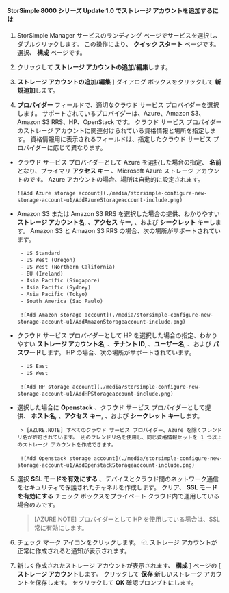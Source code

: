 <!--author=alkohli last changed: 9/17/15-->

#### StorSimple 8000 シリーズ Update 1.0 でストレージ アカウントを追加するには

1. StorSimple Manager サービスのランディング ページでサービスを選択し、ダブルクリックします。 この操作により、 **クイック スタート** ページです。 選択、 **構成** ページです。

2. クリックして **ストレージ アカウントの追加/編集**します。

3.  **ストレージ アカウントの追加/編集** ] ダイアログ ボックスをクリックして **新規追加**します。

4.  **プロバイダー** フィールドで、適切なクラウド サービス プロバイダーを選択します。 サポートされているプロバイダーは、Azure、Amazon S3、Amazon S3 RRS、HP、OpenStack です。 クラウド サービス プロバイダーのストレージ アカウントに関連付けられている資格情報と場所を指定します。 資格情報用に表示されるフィールドは、指定したクラウド サービス プロバイダーに応じて異なります。 
  - クラウド サービス プロバイダーとして Azure を選択した場合の指定、 **名前** となり、プライマリ **アクセス キー** 、Microsoft Azure ストレージ アカウントのです。 Azure アカウントの場合、場所は自動的に設定されます。

        ![Add Azure storage account](./media/storsimple-configure-new-storage-account-u1/AddAzureStorageaccount-include.png)

 - Amazon S3 または Amazon S3 RRS を選択した場合の提供、わかりやすい **ストレージ アカウント名**, 、**アクセス キー**, 、および **シークレット キー**します。 Amazon S3 と Amazon S3 RRS の場合、次の場所がサポートされています。

        - US Standard
        - US West (Oregon)
        - US West (Northern California)
        - EU (Ireland)
        - Asia Pacific (Singapore)
        - Asia Pacific (Sydney)
        - Asia Pacific (Tokyo)
        - South America (Sao Paulo)

        ![Add Amazon storage account](./media/storsimple-configure-new-storage-account-u1/AddAmazonStorageaccount-include.png)
            
 - クラウド サービス プロバイダーとして HP を選択した場合の指定、わかりやすい **ストレージ アカウント名**, 、**テナント ID**, 、**ユーザー名**, 、および **パスワード**します。 HP の場合、次の場所がサポートされています。

        - US East
        - US West
      
        ![Add HP storage account](./media/storsimple-configure-new-storage-account-u1/AddHPStorageaccount-include.png)
            
 - 選択した場合に **Openstack** 、クラウド サービス プロバイダーとして提供、 **ホスト名**, 、**アクセス キー**, 、および **シークレット キー**します。

        > [AZURE.NOTE] すべてのクラウド サービス プロバイダー、Azure を除くフレンドリ名が許可されています。 別のフレンドリ名を使用し、同じ資格情報セットを 1 つ以上のストレージ アカウントを作成できます。

        ![Add Openstack storage account](./media/storsimple-configure-new-storage-account-u1/AddOpenstackStorageaccount-include.png)

5. 選択 **SSL モードを有効にする** 、デバイスとクラウド間のネットワーク通信をセキュリティで保護されたチャネルを作成します。 クリア、 **SSL モードを有効にする** チェック ボックスをプライベート クラウド内で運用している場合のみです。

      > [AZURE.NOTE] プロバイダーとして HP を使用している場合は、SSL 常に有効にします。
        
6. チェック マーク アイコンをクリックします。 ![チェック マーク アイコン](./media/storsimple-configure-new-storage-account/HCS_CheckIcon-include.png). ストレージ アカウントが正常に作成されると通知が表示されます。

7. 新しく作成されたストレージ アカウントが表示されます、 **構成** ] ページの [ **ストレージ アカウント**します。 クリックして **保存** 新しいストレージ アカウントを保存します。 をクリックして **OK** 確認プロンプトにします。


